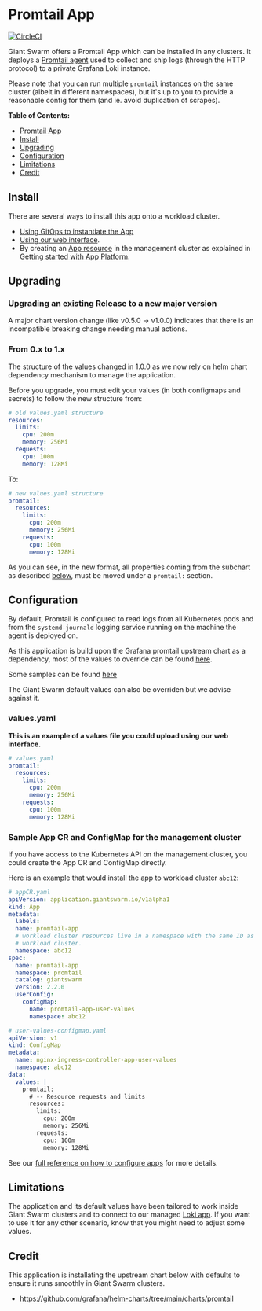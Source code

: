 # Promtail App

[![CircleCI](https://circleci.com/gh/giantswarm/promtail-app.svg?style=shield)](https://circleci.com/gh/giantswarm/promtail-app)

Giant Swarm offers a Promtail App which can be installed in any clusters.
It deploys a [Promtail agent](https://grafana.com/docs/loki/latest/clients/promtail/) used to collect and ship logs (through the HTTP protocol) to a private Grafana Loki instance.

Please note that you can run multiple `promtail` instances on the same cluster (albeit in different namespaces),
but it's up to you to provide a reasonable config for them (and ie. avoid
duplication of scrapes).

**Table of Contents:**

- [Promtail App](#promtail-app)
- [Install](#install)
- [Upgrading](#upgrading)
- [Configuration](#configuration)
- [Limitations](#limitations)
- [Credit](#credits)

## Install

There are several ways to install this app onto a workload cluster.

- [Using GitOps to instantiate the App](https://docs.giantswarm.io/advanced/gitops/#installing-managed-apps)
- [Using our web interface](https://docs.giantswarm.io/ui-api/web/app-platform/#installing-an-app).
- By creating an [App resource](https://docs.giantswarm.io/ui-api/management-api/crd/apps.application.giantswarm.io/) in the management cluster as explained in [Getting started with App Platform](https://docs.giantswarm.io/app-platform/getting-started/).

## Upgrading

### Upgrading an existing Release to a new major version
A major chart version change (like v0.5.0 -> v1.0.0) indicates that there is an incompatible breaking change needing manual actions.

### From 0.x to 1.x

The structure of the values changed in 1.0.0 as we now rely on helm chart dependency mechanism to manage the application.

Before you upgrade, you must edit your values (in both configmaps and secrets) to follow the new structure from:

```yaml
# old values.yaml structure
resources:
  limits:
    cpu: 200m
    memory: 256Mi
  requests:
    cpu: 100m
    memory: 128Mi
```

To:

```yaml
# new values.yaml structure
promtail:
  resources:
    limits:
      cpu: 200m
      memory: 256Mi
    requests:
      cpu: 100m
      memory: 128Mi
```

As you can see, in the new format, all properties coming from the subchart as described [below](#configuration), must be moved under a `promtail:` section.

## Configuration

By default, Promtail is configured to read logs from all Kubernetes pods
and from the `systemd-journald` logging service running on the machine the agent is deployed on.

As this application is build upon the Grafana promtail upstream chart as a dependency, most of the values to override can be found [here](https://github.com/grafana/helm-charts/blob/promtail-6.0.2/charts/promtail/README.md#values).

Some samples can be found [here](./sample_configs/)

The Giant Swarm default values can also be overriden but we advise against it.

### values.yaml

**This is an example of a values file you could upload using our web interface.**

```yaml
# values.yaml
promtail:
  resources:
    limits:
      cpu: 200m
      memory: 256Mi
    requests:
      cpu: 100m
      memory: 128Mi
```

### Sample App CR and ConfigMap for the management cluster

If you have access to the Kubernetes API on the management cluster, you could create
the App CR and ConfigMap directly.

Here is an example that would install the app to
workload cluster `abc12`:

```yaml
# appCR.yaml
apiVersion: application.giantswarm.io/v1alpha1
kind: App
metadata:
  labels:
  name: promtail-app
  # workload cluster resources live in a namespace with the same ID as the
  # workload cluster.
  namespace: abc12
spec:
  name: promtail-app
  namespace: promtail
  catalog: giantswarm
  version: 2.2.0
  userConfig:
    configMap:
      name: promtail-app-user-values
      namespace: abc12
```

```yaml
# user-values-configmap.yaml
apiVersion: v1
kind: ConfigMap
metadata:
  name: nginx-ingress-controller-app-user-values
  namespace: abc12
data:
  values: |
    promtail:
      # -- Resource requests and limits
      resources:
        limits:
          cpu: 200m
          memory: 256Mi
        requests:
          cpu: 100m
          memory: 128Mi
```

See our [full reference on how to configure apps](https://docs.giantswarm.io/app-platform/app-configuration/) for more details.

## Limitations

The application and its default values have been tailored to work inside Giant Swarm clusters and to connect to our managed [Loki app](https://github.com/giantswarm/loki-app).
If you want to use it for any other scenario, know that you might need to adjust some values.

## Credit

This application is installating the upstream chart below with defaults to ensure it runs smoothly in Giant Swarm clusters.

* <https://github.com/grafana/helm-charts/tree/main/charts/promtail>
